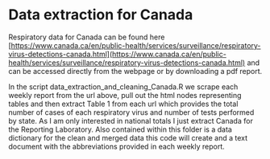 # Data extraction for Canada

Respiratory data for Canada can be found here [https://www.canada.ca/en/public-health/services/surveillance/respiratory-virus-detections-canada.html](https://www.canada.ca/en/public-health/services/surveillance/respiratory-virus-detections-canada.html) 
and can be accessed directly from the webpage or by downloading a pdf report. 

In the script data_extraction_and_cleaning_Canada.R we scrape each weekly report from the url above, pull out the html nodes representing tables and then extract Table 1 from each url which provides the total number of cases of each respiratory virus and number of tests performed by state. As I am only interested in national totals I just extract Canada for the Reporting Laboratory. Also contained within this folder is a data dictionary for the clean and merged data this code will create and a text document with the abbreviations provided in each weekly report. 